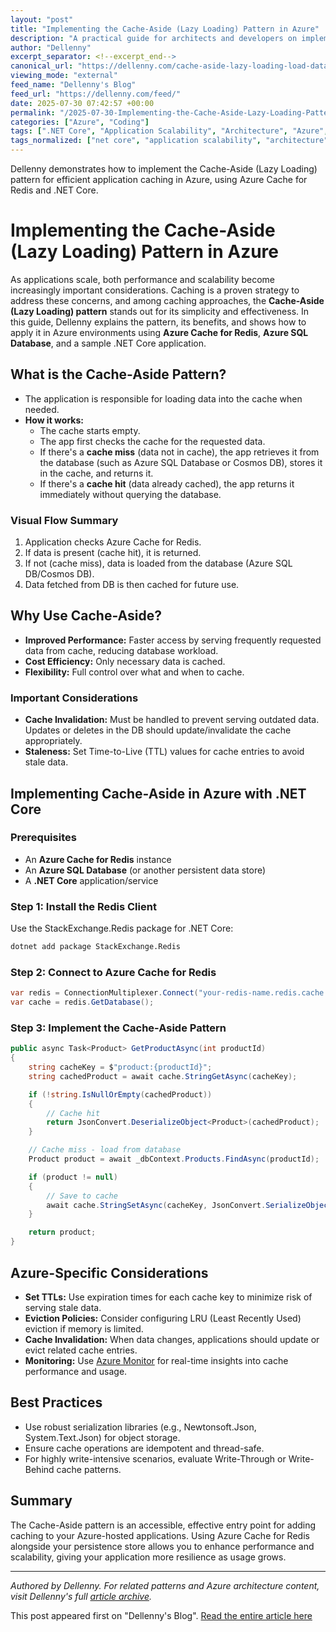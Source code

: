 ```yaml
---
layout: "post"
title: "Implementing the Cache-Aside (Lazy Loading) Pattern in Azure"
description: "A practical guide for architects and developers on implementing the Cache-Aside (Lazy Loading) caching pattern in Azure. Learn how to boost application performance and scalability by using Azure Cache for Redis in combination with Azure SQL Database, with step-by-step .NET Core examples, best practices, and operational considerations tailored for cloud environments."
author: "Dellenny"
excerpt_separator: <!--excerpt_end-->
canonical_url: "https://dellenny.com/cache-aside-lazy-loading-load-data-into-a-cache-on-demand-in-azure/"
viewing_mode: "external"
feed_name: "Dellenny's Blog"
feed_url: "https://dellenny.com/feed/"
date: 2025-07-30 07:42:57 +00:00
permalink: "/2025-07-30-Implementing-the-Cache-Aside-Lazy-Loading-Pattern-in-Azure.html"
categories: ["Azure", "Coding"]
tags: [".NET Core", "Application Scalability", "Architecture", "Azure", "Azure Cache For Redis", "Azure Monitor", "Azure SQL Database", "Cache Aside Pattern", "Cache Invalidation", "Caching Strategies", "Cloud Architecture", "Coding", "Data Consistency", "Idempotency", "Lazy Loading", "Performance Optimization", "Posts", "Serialization", "Solution Architecture", "StackExchange.Redis", "Staleness", "Thread Safe Caching", "TTL", "Write Behind Caching", "Write Through Caching"]
tags_normalized: ["net core", "application scalability", "architecture", "azure", "azure cache for redis", "azure monitor", "azure sql database", "cache aside pattern", "cache invalidation", "caching strategies", "cloud architecture", "coding", "data consistency", "idempotency", "lazy loading", "performance optimization", "posts", "serialization", "solution architecture", "stackexchange dot redis", "staleness", "thread safe caching", "ttl", "write behind caching", "write through caching"]
---
```


Dellenny demonstrates how to implement the Cache-Aside (Lazy Loading) pattern for efficient application caching in Azure, using Azure Cache for Redis and .NET Core.<!--excerpt_end-->

# Implementing the Cache-Aside (Lazy Loading) Pattern in Azure

As applications scale, both performance and scalability become increasingly important considerations. Caching is a proven strategy to address these concerns, and among caching approaches, the **Cache-Aside (Lazy Loading) pattern** stands out for its simplicity and effectiveness. In this guide, Dellenny explains the pattern, its benefits, and shows how to apply it in Azure environments using **Azure Cache for Redis**, **Azure SQL Database**, and a sample .NET Core application.

## What is the Cache-Aside Pattern?

- The application is responsible for loading data into the cache when needed.
- **How it works:**
  - The cache starts empty.
  - The app first checks the cache for the requested data.
  - If there's a **cache miss** (data not in cache), the app retrieves it from the database (such as Azure SQL Database or Cosmos DB), stores it in the cache, and returns it.
  - If there's a **cache hit** (data already cached), the app returns it immediately without querying the database.

### Visual Flow Summary

1. Application checks Azure Cache for Redis.
2. If data is present (cache hit), it is returned.
3. If not (cache miss), data is loaded from the database (Azure SQL DB/Cosmos DB).
4. Data fetched from DB is then cached for future use.

## Why Use Cache-Aside?

- **Improved Performance:** Faster access by serving frequently requested data from cache, reducing database workload.
- **Cost Efficiency:** Only necessary data is cached.
- **Flexibility:** Full control over what and when to cache.

### Important Considerations

- **Cache Invalidation:** Must be handled to prevent serving outdated data. Updates or deletes in the DB should update/invalidate the cache appropriately.
- **Staleness:** Set Time-to-Live (TTL) values for cache entries to avoid stale data.

## Implementing Cache-Aside in Azure with .NET Core

### Prerequisites

- An **Azure Cache for Redis** instance
- An **Azure SQL Database** (or another persistent data store)
- A **.NET Core** application/service

### Step 1: Install the Redis Client

Use the StackExchange.Redis package for .NET Core:

```bash
dotnet add package StackExchange.Redis
```

### Step 2: Connect to Azure Cache for Redis

```csharp
var redis = ConnectionMultiplexer.Connect("your-redis-name.redis.cache.windows.net:6380,password=yourAccessKey,ssl=True,abortConnect=False");
var cache = redis.GetDatabase();
```

### Step 3: Implement the Cache-Aside Pattern

```csharp
public async Task<Product> GetProductAsync(int productId)
{
    string cacheKey = $"product:{productId}";
    string cachedProduct = await cache.StringGetAsync(cacheKey);

    if (!string.IsNullOrEmpty(cachedProduct))
    {
        // Cache hit
        return JsonConvert.DeserializeObject<Product>(cachedProduct);
    }

    // Cache miss - load from database
    Product product = await _dbContext.Products.FindAsync(productId);

    if (product != null)
    {
        // Save to cache
        await cache.StringSetAsync(cacheKey, JsonConvert.SerializeObject(product), TimeSpan.FromMinutes(30));
    }

    return product;
}
```

## Azure-Specific Considerations

- **Set TTLs:** Use expiration times for each cache key to minimize risk of serving stale data.
- **Eviction Policies:** Consider configuring LRU (Least Recently Used) eviction if memory is limited.
- **Cache Invalidation:** When data changes, applications should update or evict related cache entries.
- **Monitoring:** Use [Azure Monitor](https://azure.microsoft.com/products/monitor/) for real-time insights into cache performance and usage.

## Best Practices

- Use robust serialization libraries (e.g., Newtonsoft.Json, System.Text.Json) for object storage.
- Ensure cache operations are idempotent and thread-safe.
- For highly write-intensive scenarios, evaluate Write-Through or Write-Behind cache patterns.

## Summary

The Cache-Aside pattern is an accessible, effective entry point for adding caching to your Azure-hosted applications. Using Azure Cache for Redis alongside your persistence store allows you to enhance performance and scalability, giving your application more resilience as usage grows.

---

*Authored by Dellenny. For related patterns and Azure architecture content, visit Dellenny's full [article archive](https://dellenny.com/).*

This post appeared first on "Dellenny's Blog". [Read the entire article here](https://dellenny.com/cache-aside-lazy-loading-load-data-into-a-cache-on-demand-in-azure/)
